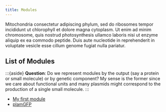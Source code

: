 ```yaml
---
title: Modules
---
```


Mitochondria consectetur adipiscing phylum, sed do ribosomes tempor incididunt ut chlorophyll et dolore magna cytoplasm. Ut enim ad minim chromosome, quis nostrud photosynthesis ullamco laboris nisi ut enzyme aliquip ex ea commodo peptide. Duis aute nucleotide in reprehenderit in voluptate vesicle esse cillum genome fugiat nulla pariatur.

## List of Modules

:::{aside}
**Question**: Do we represent modules by the output (say a protein or small molecule) or by genetic component? My sense is the former since we care about functional units and many plasmids might correspond to the production of a single small molecule.
::: 

- [My first module](./mod-list/module-template/specification.md)
- [plamGFP](./mod-list/mod-plamGFP/specification.md)